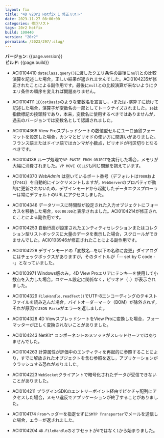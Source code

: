 ```yaml
---
layout: fix
title: "4D v20r2 Hotfix 1 修正リスト"
date: 2023-11-27 08:00:00
categories: 修正リスト
tags: 20r2 hotfix
build: 100440
version: "20r2"
permalink: /2023/297/:slug/
---
```


**バージョン**: {{page.version}}  
**ビルド**: {{page.build}} 

* ACI0104410 `dataClass.query()`に渡したクエリ条件の最後に`null`との比較演算を記述した場合，正しい結果が返されませんでした。ACI0104235が修正されたことによる副作用です。最後に`null`との比較演算が来ないようにクエリ条件の順序を変えれば問題ありません。

* ACI0104111 `1ECostBasis`のような変数名を宣言し，`+`または`-`演算子に続けて記述した場合，演算子が変数名の一部としてトークナイズされました。`1e`は指数標記の接頭辞であり，本来，変数名に使用するべきではありませんが，過去のバージョンでは変数名として認識されました。

* ACI0104369 View Proスプレッドシートの数値型セルにユーロ通貨フォーマットを設定した場合，カンマとピリオドの使い方に間違いがありました。フランス語またはドイツ語ではカンマが小数点，ピリオドが桁区切りとなるべきです。

* ACI0104138 ループ処理で`VP PASTE FROM OBJECT`を実行した場合，メモリが大幅に消費されました。`VP MOVE CELLS`も同じ問題を抱えています。

* ACI0104370 *WebAdmin* は空いているポート番号（デフォルトは`7080`および`7443`）を自動的にインクリメントしますが，`WebServer`のプロパティが動的に更新されないため，デザインモードから起動したデータエクスプローラーは常にデフォルトのURLにアクセスしました。

* ACI0104348 データソースに時間型が設定された入力オブジェクトにフォーカスを移動した場合，`00:00:00`と表示されました。ACI0104214が修正されたことによる副作用です。

* ACI0104253 自動行高が設定されたエンティティセレクションまたはコレクション型リストボックスに大量のデータを表示した場合，スクロールができませんでした。ACI0103946が修正されたことによる副作用です。

* ACI0104228 デザインモードの「変数名…を以下の名称に変更」ダイアログにはチェックボックスがありますが，そのタイトルが「-- set by C code --」となっていました。

* ACI0103971 Windows版のみ。4D View Proエリアにテンキーを使用して小数点を入力した場合，ロケール設定に関係なく，ピリオド（`.`）が表示されました。

* ACI0104329 `FileHandle.readText()`でUTF-8エンコーディングのテキストファイルを読み込んだ場合，バイトオーダーマーク（BOM）が除外されず，それが原因で`JSON Parse`がエラーを返しました。

* ACI0104328 4D ViewスプレッドシートをView Proに変換した場合，フォーマッターが正しく変換されないことがありました。

* ACI0104243	NetKit* コンポーネントのメソッドがスレッドセーフではありませんでした。

* ACI0104263 計算属性が評価中のエンティティを再起的に参照することにより，すでに解放されたオブジェクトを含む参照を返し，アプリケーションがクラッシュする恐れがありました。

* ACI0104223 `WebSocket`クライアントで暗号化されたデータが受信できないことがありました。

* ACI0104211 プラグインSDKのエントリーポイント経由でピクチャ配列にアクセスした場合，メモリ違反でアプリケーションが終了することがありました。

* ACI0104174 `From`ヘッダーを指定せずに`SMTP Transporter`でメールを送信した場合，エラーが返されました。

* ACI0104204 `4D.FileHandle`のオフセットが`0`ではなく`1`から始まりました。
